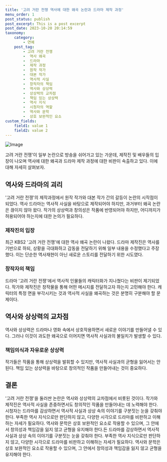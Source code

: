 ```yaml
---
title: '고려 거란 전쟁 역사에 대한 왜곡 논란과 드라마 제작 과정'
menu_order: 1
post_status: publish
post_excerpt: This is a post excerpt
post_date: 2023-10-20 20:14:59
taxonomy:
    category:
        - 연예
    post_tag:
        - 고려 거란 전쟁
        -  역사 왜곡
        -  드라마
        -  제작 과정
        -  원작 작가
        -  대본 작가
        -  역사적 사실
        -  창작자의 책임
        -  역사와 상상력
        -  상상력의 교차점
        -  책임 있는 상상력
        -  역사 지식
        -  시청자의 역할
        -  역사와 문학
        -  상호 보완적인 요소
custom_fields:
    field1: value 1
    field2: value 2
---
```


![Image](https://mimgnews.pstatic.net/image/469/2024/02/07/0000784417_001_20240207142101496.jpg?type=w540)


고려 거란 전쟁'이 일부 논란으로 방송을 쉬어가고 있는 가운데, 제작진 및 배우들의 입장이 나오며 역사에 대한 왜곡과 드라마 제작 과정에 대한 비판이 속출하고 있다. 이에 대해 자세히 살펴보자.

## 역사와 드라마의 괴리
'고려 거란 전쟁'의 제작과정에서 원작 작가와 대본 작가 간의 갈등이 논란의 시작점이 되었다. 역사 드라마는 역사적 사실을 바탕으로 제작되어야 하지만, 과거부터 왜곡 논란은 끊이지 않아 왔다. 작가의 상상력과 창의성은 작품에 반영되어야 하지만, 어디까지가 허용되어야 하는지에 대한 논의가 필요하다.

### 제작진의 입장
최근 KBS2 '고려 거란 전쟁'에 대한 역사 왜곡 논란이 나왔다. 드라마 제작진은 역사를 기반으로 하되, 상황을 극대화하고 감동을 전달하기 위해 일부 내용을 수정했다고 주장했다. 이는 단순한 역사재현이 아닌 새로운 스토리를 전달하기 위한 시도였다.

### 창작자의 책임
드라마 '고려 거란 전쟁'에서 역사적 인물들의 캐릭터화가 지나쳤다는 비판이 제기되었다. 작가와 제작진은 창작물을 통해 어떤 메시지를 전달하고자 하는지 고민해야 한다. 캐릭터의 특정 면을 부각시키는 것과 역사적 사실을 왜곡하는 것은 분명히 구분해야 할 문제이다.

## 역사와 상상력의 교차점
역사와 상상력은 드라마나 영화 속에서 상호작용하면서 새로운 이야기를 만들어낼 수 있다. 그러나 이것이 과도한 왜곡으로 이어지면 역사적 사실과의 불일치가 발생할 수 있다.

### 책임의식과 자유로운 상상력
작가들은 작품을 통해 상상력을 발휘할 수 있지만, 역사적 사실과의 균형을 잃어서는 안 된다. 책임 있는 상상력을 바탕으로 창의적인 작품을 만들어내는 것이 중요하다. 

## 결론
'고려 거란 전쟁'을 둘러싼 논란은 역사와 상상력의 교차점에서 비롯된 것이다. 작가와 제작진은 역사적 사실을 존중하면서도 창의적인 작품을 만들어내는 데 노력해야 한다. 시청자는 드라마를 감상하면서 역사적 사실과 상상 속의 이야기를 구분짓는 눈을 갖춰야 한다. 부족한 역사 지식으로만 판단하지 않고, 다양한 시각으로 드라마를 비판하고 이해하는 자세가 필요하다. 역사와 문학은 상호 보완적인 요소로 작용할 수 있으며, 그 안에서 창의성과 책임감을 잃지 않고 균형을 유지해야 한다.든 드라마를 감상하면서 역사적 사실과 상상 속의 이야기를 구분짓는 눈을 갖춰야 한다. 부족한 역사 지식으로만 판단하지 않고, 다양한 시각으로 드라마를 비판하고 이해하는 자세가 필요하다. 역사와 문학은 상호 보완적인 요소로 작용할 수 있으며, 그 안에서 창의성과 책임감을 잃지 않고 균형을 유지해야 한다.

